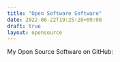 ```yaml
---
title: "Open Software Software"
date: 2022-06-22T19:25:28+09:00
draft: true
layout: opensource
---
```


My Open Source Software on GitHub:

